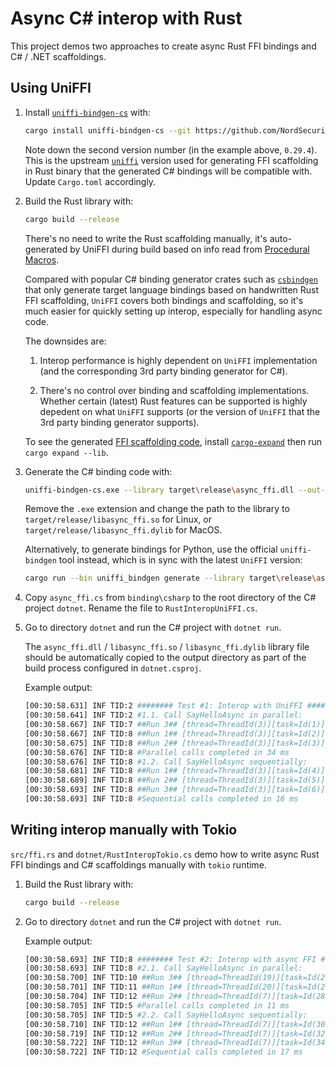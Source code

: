 # Async C# interop with Rust

This project demos two approaches to create async Rust FFI bindings and C# / .NET scaffoldings.

## Using UniFFI

1. Install [`uniffi-bindgen-cs`](https://github.com/NordSecurity/uniffi-bindgen-cs) with:

   ```bash
   cargo install uniffi-bindgen-cs --git https://github.com/NordSecurity/uniffi-bindgen-cs --tag v0.10.0+v0.29.4
   ```
   Note down the second version number (in the example above, `0.29.4`). This is the upstream [`uniffi`](https://github.com/mozilla/uniffi-rs)
   version used for generating FFI scaffolding in Rust binary that the generated C# bindings will be compatible with. Update `Cargo.toml` accordingly.

2. Build the Rust library with:

   ```bash
   cargo build --release
   ```

   There's no need to write the Rust scaffolding manually, it's auto-generated by UniFFI during build based on info read from [Procedural Macros](https://mozilla.github.io/uniffi-rs/0.29/proc_macro/index.html).

   Compared with popular C# binding generator crates such as [`csbindgen`](https://github.com/Cysharp/csbindgen) that only generate target language bindings based on handwritten Rust FFI scaffolding, `UniFFI` covers both bindings and scaffolding, so it's much easier for quickly setting up interop, especially for handling async code.

   The downsides are:

   1. Interop performance is highly dependent on `UniFFI` implementation (and the corresponding 3rd party binding generator for C#).

   2. There's no control over binding and scaffolding implementations. Whether certain (latest) Rust features can be supported is highly depedent on what `UniFFI` supports (or the version of `UniFFI` that the 3rd party binding generator supports).

   To see the generated [FFI scaffolding code](https://mozilla.github.io/uniffi-rs/0.29/glossary.html#scaffolding), install [`cargo-expand`](https://github.com/dtolnay/cargo-expand) then run `cargo expand --lib`.

3. Generate the C# binding code with:

   ```bash
   uniffi-bindgen-cs.exe --library target\release\async_ffi.dll --out-dir="binding\csharp"
   ```

   Remove the `.exe` extension and change the path to the library to `target/release/libasync_ffi.so` for Linux, or `target/release/libasync_ffi.dylib` for MacOS.

   Alternatively, to generate bindings for Python, use the official `uniffi-bindgen` tool instead, which is in sync with the latest `UniFFI` version:

   ```bash
   cargo run --bin uniffi_bindgen generate --library target\release\async_ffi.dll --language python --out-dir binding\python
   ```

4. Copy `async_ffi.cs` from `binding\csharp` to the root directory of the C# project `dotnet`. Rename the file to `RustInteropUniFFI.cs`.

5. Go to directory `dotnet` and run the C# project with `dotnet run`.

   The `async_ffi.dll` / `libasync_ffi.so` / `libasync_ffi.dylib` library file should be automatically copied to the output directory as part of the build process
   configured in `dotnet.csproj`.

   Example output:

   ```bash
   [00:30:58.631] INF TID:2 ######## Test #1: Interop with UniFFI ########
   [00:30:58.641] INF TID:2 #1.1. Call SayHelloAsync in parallel:
   [00:30:58.667] INF TID:7 ##Run 3## [thread=ThreadId(3)][task=Id(1)][sample=297736][pi=3.1462772388962033] Hello, John!
   [00:30:58.667] INF TID:8 ##Run 1## [thread=ThreadId(3)][task=Id(2)][sample=377845][pi=3.1465283383397953] Hello, Stephen!
   [00:30:58.675] INF TID:8 ##Run 2## [thread=ThreadId(3)][task=Id(3)][sample=724484][pi=3.1402432627911727] Hello, Ben!
   [00:30:58.676] INF TID:8 #Parallel calls completed in 34 ms
   [00:30:58.676] INF TID:8 #1.2. Call SayHelloAsync sequentially:
   [00:30:58.681] INF TID:8 ##Run 1## [thread=ThreadId(3)][task=Id(4)][sample=377845][pi=3.1405999814738847] Hello, Stephen!
   [00:30:58.689] INF TID:8 ##Run 2## [thread=ThreadId(3)][task=Id(5)][sample=724484][pi=3.143186046896826] Hello, Ben!
   [00:30:58.693] INF TID:8 ##Run 3## [thread=ThreadId(3)][task=Id(6)][sample=297736][pi=3.142824515678319] Hello, John!
   [00:30:58.693] INF TID:8 #Sequential calls completed in 16 ms
   ```


## Writing interop manually with Tokio

`src/ffi.rs` and `dotnet/RustInteropTokio.cs` demo how to write async Rust FFI bindings and C# scaffoldings manually with `tokio` runtime.

1. Build the Rust library with:

   ```bash
   cargo build --release
   ```

2. Go to directory `dotnet` and run the C# project with `dotnet run`.

   Example output:

   ```bash
   [00:30:58.693] INF TID:8 ######## Test #2: Interop with async FFI ########
   [00:30:58.693] INF TID:8 #2.1. Call SayHelloAsync in parallel:
   [00:30:58.700] INF TID:10 ##Run 3## [thread=ThreadId(19)][task=Id(27)][sample=297736][pi=3.14052717843996] Hello, John!
   [00:30:58.701] INF TID:11 ##Run 1## [thread=ThreadId(20)][task=Id(26)][sample=377845][pi=3.1402400455213115] Hello, Stephen!
   [00:30:58.704] INF TID:12 ##Run 2## [thread=ThreadId(7)][task=Id(28)][sample=724484][pi=3.1423909982829157] Hello, Ben!
   [00:30:58.705] INF TID:5 #Parallel calls completed in 11 ms
   [00:30:58.705] INF TID:5 #2.2. Call SayHelloAsync sequentially:
   [00:30:58.710] INF TID:12 ##Run 1## [thread=ThreadId(7)][task=Id(30)][sample=377845][pi=3.1428019425955087] Hello, Stephen!
   [00:30:58.719] INF TID:12 ##Run 2## [thread=ThreadId(7)][task=Id(32)][sample=724484][pi=3.1380071885645506] Hello, Ben!
   [00:30:58.722] INF TID:12 ##Run 3## [thread=ThreadId(7)][task=Id(34)][sample=297736][pi=3.1396807910363544] Hello, John!
   [00:30:58.722] INF TID:12 #Sequential calls completed in 17 ms
   ```
